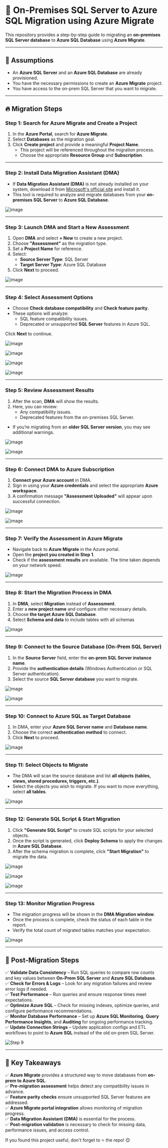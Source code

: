 # 🚀 On-Premises SQL Server to Azure SQL Migration using Azure Migrate

This repository provides a step-by-step guide to migrating an **on-premises SQL Server database** to **Azure SQL Database** using **Azure Migrate**.

---

## 📌 Assumptions
- An **Azure SQL Server** and an **Azure SQL Database** are already provisioned.
- You have the necessary permissions to create an **Azure Migrate** project.
- You have access to the on-prem SQL Server that you want to migrate.

---

## 🔥 Migration Steps

### **Step 1: Search for Azure Migrate and Create a Project**
1. In the **Azure Portal**, search for **Azure Migrate**.
2. Select **Databases** as the migration goal.
3. Click **Create project** and provide a meaningful **Project Name**.  
   - This project will be referenced throughout the migration process.
   - Choose the appropriate **Resource Group** and **Subscription**.  


---

### Step 2: Install Data Migration Assistant (DMA)
- If **Data Migration Assistant (DMA)** is not already installed on your system, download it from [Microsoft's official site](https://www.microsoft.com/en-us/download/details.aspx?id=53595) and install it.  
- This tool is required to analyze and migrate databases from your **on-premises SQL Server** to **Azure SQL Database**.

![image](https://github.com/user-attachments/assets/89c7179c-5be8-45a7-9553-de2dd5c588a6)


---

### **Step 3: Launch DMA and Start a New Assessment**
1. Open **DMA** and select **+ New** to create a new project.  
2. Choose **"Assessment"** as the migration type.  
3. Set a **Project Name** for reference.  
4. Select:
   - **Source Server Type**: SQL Server  
   - **Target Server Type**: Azure SQL Database  
5. Click **Next** to proceed.  

![image](https://github.com/user-attachments/assets/784967b7-db0f-49c1-a254-3eb052f7131b)


---

### **Step 4: Select Assessment Options**
- Choose **Check database compatibility** and **Check feature parity**.
- These options will analyze:
  - SQL feature compatibility issues.
  - Deprecated or unsupported **SQL Server** features in Azure SQL.

Click **Next** to continue.  

![image](https://github.com/user-attachments/assets/f065ad6b-555b-4aa3-8cd2-485fe14ad056)

![image](https://github.com/user-attachments/assets/db6b74a1-6f14-41f0-b4cc-37c6aaf3f851)

![image](https://github.com/user-attachments/assets/ebd6de9e-50d9-45b8-904c-ab24e95567f6)

![image](https://github.com/user-attachments/assets/607662c9-cb26-4a4a-a04b-3abcc65fc3fa)


---

### **Step 5: Review Assessment Results**
1. After the scan, **DMA** will show the results.  
2. Here, you can review:
   - Any compatibility issues.
   - Deprecated features from the on-premises SQL Server.
- If you’re migrating from an **older SQL Server version**, you may see additional warnings.


![image](https://github.com/user-attachments/assets/abb94a92-d21d-4014-8434-83ca53dbea29)


![image](https://github.com/user-attachments/assets/a7f00274-7170-4198-9eb3-590dfa679d0f)


---

### **Step 6: Connect DMA to Azure Subscription**
1. **Connect your Azure account** in DMA.  
2. Sign in using your **Azure credentials** and select the appropriate **Azure workspace**.  
3. A confirmation message **"Assessment Uploaded"** will appear upon successful connection.  

![image](https://github.com/user-attachments/assets/60b2c551-3316-4a66-b059-090d3b4f172a)

![image](https://github.com/user-attachments/assets/2b526939-5be9-4fb8-9b00-bb4af2dc1f30)



---

### **Step 7: Verify the Assessment in Azure Migrate**
- Navigate back to **Azure Migrate** in the Azure portal.  
- Open the **project you created in Step 1**.  
- Check if the **assessment results** are available. The time taken depends on your network speed.  

![image](https://github.com/user-attachments/assets/1b63dab8-ee15-44ce-876d-8fb39003faa8)


---

### **Step 8: Start the Migration Process in DMA**
1. In **DMA**, select **Migration** instead of **Assessment**.  
2. Enter a **new project name** and configure other necessary details.  
3. Choose **the target Azure SQL Database**.  
4. Select **Schema and data** to include tables with all schemas  

![image](https://github.com/user-attachments/assets/3295a4d8-258f-4a84-ab0c-b100cd210d30)


---

### **Step 9: Connect to the Source Database (On-Prem SQL Server)**
1. In the **Source Server** field, enter the **on-prem SQL Server instance name**.  
2. Provide the **authentication details** (Windows Authentication or SQL Server authentication).  
3. Select the source **SQL Server database** you want to migrate.  

![image](https://github.com/user-attachments/assets/3e6e16aa-3aba-4e72-aa53-37577e6223a7)

![image](https://github.com/user-attachments/assets/3a6e30d7-df3c-4131-bf45-4574872a4905)


---

### **Step 10: Connect to Azure SQL as Target Database**
1. In DMA, enter your **Azure SQL Server name** and **Database name**.  
2. Choose the correct **authentication method** to connect.  
3. Click **Next** to proceed.  

![image](https://github.com/user-attachments/assets/6a3a3b9d-f48e-4039-8d2a-34b0318324e6)


---

### **Step 11: Select Objects to Migrate**
- The DMA will scan the source database and list **all objects (tables, views, stored procedures, triggers, etc.)**.  
- Select the objects you wish to migrate. If you want to move everything, select **all tables**.  

![image](https://github.com/user-attachments/assets/c98ffa2d-1224-4690-95f8-f66b46236129)


---

### **Step 12: Generate SQL Script & Start Migration**
1. Click **"Generate SQL Script"** to create SQL scripts for your selected objects.  
2. Once the script is generated, click **Deploy Schema** to apply the changes in **Azure SQL Database**.  
3. After the schema migration is complete, click **"Start Migration"** to migrate the data.  

![image](https://github.com/user-attachments/assets/c437d338-7da9-4ffe-83bc-cd899241b4f6)

![image](https://github.com/user-attachments/assets/8372c53b-58dd-436b-8d56-572d750aa13c)

![image](https://github.com/user-attachments/assets/542a9e33-25d0-4a9f-8125-a683ecacb364)


---

### **Step 13: Monitor Migration Progress**
- The migration progress will be shown in the **DMA Migration window**.  
- Once the process is complete, check the status of each table in the report.  
- Verify the total count of migrated tables matches your expectation.  

![image](https://github.com/user-attachments/assets/64c9740b-8a22-499b-971b-ac0b01b865b0)


---

## 🎯 **Post-Migration Steps**  
✅ **Validate Data Consistency** – Run SQL queries to compare row counts and key values between **On-Prem SQL Server** and **Azure SQL Database**.  
✅ **Check for Errors & Logs** – Look for any migration failures and review error logs if needed.  
✅ **Test Performance** – Run queries and ensure response times meet expectations.  
✅ **Optimize Azure SQL** – Check for missing indexes, optimize queries, and configure performance recommendations.  
✅ **Monitor Database Performance** – Set up **Azure SQL Monitoring**, **Query Performance Insights**, and **Auditing** for ongoing performance tracking.  
✅ **Update Connection Strings** – Update application configs and ETL workflows to point to **Azure SQL** instead of the old on-prem SQL Server.  

![Step 9](path_to_your_image/step9.png)  

---

## 📌 Key Takeaways  
✅ **Azure Migrate** provides a structured way to move databases from **on-prem to Azure SQL**.  
✅ **Pre-migration assessment** helps detect any compatibility issues in advance.  
✅ **Feature parity checks** ensure unsupported SQL Server features are addressed.  
✅ **Azure Migrate portal integration** allows monitoring of migration progress.  
✅ **Data Migration Assistant (DMA)** is essential for the process.  
✅ **Post-migration validation** is necessary to check for missing data, performance issues, and access control.  

If you found this project useful, don't forget to ⭐ the repo! 😊  


